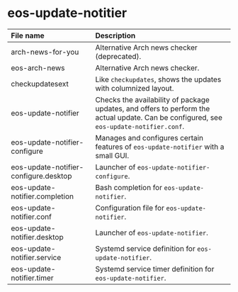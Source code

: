 # eos-update-notitier

File name                                  | Description
:--- | :---
arch-news-for-you | Alternative Arch news checker (deprecated).
eos-arch-news | Alternative Arch news checker.
checkupdatesext | Like `checkupdates`, shows the updates with columnized layout.
eos-update-notifier | Checks the availability of package updates, and offers to perform the actual update. Can be configured, see `eos-update-notifier.conf`.
eos-update-notifier-configure | Manages and configures certain features of `eos-update-notifier` with a small GUI.
eos-update-notifier-configure.desktop | Launcher of `eos-update-notifier-configure`.
eos-update-notifier.completion | Bash completion for `eos-update-notifier`.
eos-update-notifier.conf | Configuration file for `eos-update-notifier`.
eos-update-notifier.desktop | Launcher of `eos-update-notifier`.
eos-update-notifier.service | Systemd service definition for `eos-update-notifier`.
eos-update-notifier.timer | Systemd service timer definition for `eos-update-notifier`.
